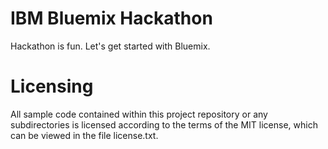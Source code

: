 # IBM Bluemix Hackathon

Hackathon is fun. Let's get started with Bluemix.

# Licensing

All sample code contained within this project repository or any subdirectories is licensed according to the terms of the MIT license, which can be viewed in the file license.txt.
